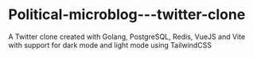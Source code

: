 # Political-microblog---twitter-clone
A Twitter clone created with Golang, PostgreSQL, Redis, VueJS and Vite with support for dark mode and light mode using TailwindCSS
